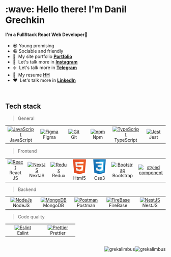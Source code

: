 <h1 align="left">:wave: Hello there! I'm Danil Grechkin</h1>

<h4 align="left">I'm a FullStack React Web Developer🧊</h4>

- :sunglasses:&nbsp;Young promising
- :grinning:&nbsp;Sociable and friendly
- :art: &nbsp;My site portfolio **[Portfolio](my-works-zeta.vercel.app/)**
- :love_letter: &nbsp;Let's talk more in **[Instagram](https://www.instagram.com/danilimbus/)**
- :airplane: &nbsp;Let's talk more in **[Telegram](https://t.me/makakanos)**
- :closed_book: &nbsp;My resume **[HH](https://hh.ru/resume/cb5d61dbff0bc77d7c0039ed1f6d6132455a55)**
- :heart: &nbsp;Let's talk more in **[LinkedIn](https://www.linkedin.com/in/danil-grechkin-63679b268/)**

<br>

<h2 align="left" id="debabin-stack">Tech stack</h2>

> General

<table width='100%'>
  <tr>
    <td align="center" width="96">
      <a href="#debabin-stack">
        <img src="https://upload.wikimedia.org/wikipedia/commons/thumb/9/99/Unofficial_JavaScript_logo_2.svg/1024px-Unofficial_JavaScript_logo_2.svg.png" width="48" height="48" alt="JavaScript" />
      </a>
      <br>JavaScript
    </td>    
    <td align="center" width="96">
      <a href="#debabin-stack" >
        <img src="https://upload.wikimedia.org/wikipedia/commons/3/33/Figma-logo.svg" width="45" height="45" alt="Figma" />
      </a>
      <br>Figma
    </td>
    <td align="center" width="96">
      <a href="#debabin-stack" >
        <img src="https://upload.wikimedia.org/wikipedia/commons/thumb/3/3f/Git_icon.svg/1200px-Git_icon.svg.png" width="48" height="48" alt="Git" />
      </a>
      <br>Git
    </td>
    <td align="center" width="96"> 
      <a href="#debabin-stack" >
        <img src="https://brandeps.com/icon-download/N/Npm-icon-vector-05.svg" width="48" height="48" alt="npm" />
      </a>
      <br>Npm
    </td>    
    <td align="center" width="96">
      <a href="#debabin-stack">
        <img src="https://i.postimg.cc/TwQ7vDPc/typescript-plain-logo-icon-146316.png" width="48" height="48" alt="TypeScript" />
      </a>
      <br>TypeScript
    </td>     
    <td align="center" width="96">
      <a href="#debabin-stack">
        <img src="https://i.postimg.cc/sDX6z91L/jest.png" width="48" height="48" alt="Jest" />
      </a>
      <br>Jest
    </td>        
  </tr> 
</table>

> Frontend

<table width='100%'>
  <tr>
    <td align="center" width="96">
      <a href="#amangeldi-stack">
        <img src="https://brandlogos.net/wp-content/uploads/2020/09/react-logo.png" width="48" height="48" alt="React" />
      </a>
      <br>React JS
    </td>
    <td align="center" width="96">
      <a href="#amangeldi-stack">
        <img src="https://yt3.ggpht.com/ytc/AKedOLShJwhCsYpSGZc1T6Pas0p4S69vz8ue6wLo00x3=s900-c-k-c0x00ffffff-no-rj" width="48" height="48" alt="NextJS" />
      </a>
      <br>NextJS
    </td>
    <td align="center" width="96"> 
      <a href="#amangeldi-stack" >
        <img src="https://cdn.worldvectorlogo.com/logos/redux.svg" width="48" height="48" alt="Redux" />
      </a>
      <br>Redux
    </td>
    <td align="center" width="96">
      <a href="#amangeldi-stack">
        <img src="https://github.com/devicons/devicon/blob/master/icons/html5/html5-original.svg" width="48" height="48" alt="Html5" />
      </a>
      <br>Html5
    </td> 
     <td align="center" width="96"> 
      <a href="#amangeldi-stack" >
        <img src="https://github.com/devicons/devicon/blob/master/icons/css3/css3-original.svg" width="48" height="48" alt="css3" />
      </a>
      <br>Css3
    </td>       
    <td align="center" width="96">
      <a href="#debabin-stack">
        <img src="https://i.postimg.cc/m2CwBXB8/bootstrap.png" width="48" height="48" alt="Bootstrap" />
      </a>
      <br>Bootstrap
    </td>      
    <td align="center" width="96">
      <a href="#debabin-stack">
        <img src="https://cdn-media-1.freecodecamp.org/images/1*WI_n7M5OYeUh0SrkXZVGyw.png" width="48" height="48" alt="styled component" />
      </a>
      <br>
    </td>      
  </tr> 
</table>

> Backend

<table width='100%'>
  <tr>
     <td align="center" width="96">
      <a href="#debabin-stack">
        <img src="https://i.postimg.cc/1txPVb0d/nodejs-original-logo-icon-146411.png" width="48" height="48" alt="NodeJs" />
      </a>
      <br>NodeJS
    </td> 
    <td align="center" width="96">
      <a href="#debabin-stack">
        <img src="https://i.postimg.cc/Hk3kMmTn/mongo.png" width="48" height="48" alt="MongoDB" />
      </a>
      <br>MongoDB
    </td> 
    <td align="center" width="96">
      <a href="#debabin-stack">
        <img src="https://i.postimg.cc/xdcnbbsp/postman.png" width="48" height="48" alt="Postman" />
      </a>
      <br>Postman
    </td> 
    <td align="center" width="96">
      <a href="#debabin-stack">
        <img src="https://i.postimg.cc/PqxYp2nG/FB.png" width="48" height="48" alt="FireBase" />
      </a>
      <br>FireBase
    </td> 
    <td align="center" width="96">
      <a href="#debabin-stack">
        <img src="https://i.postimg.cc/rFNbvS1K/nestjs.jpg" width="48" height="48" alt="NestJS" />
      </a>
      <br>NestJS
    </td> 
  </tr> 
</table>

> Code quality

<table width='100%'>
  <tr>
     <td align="center" width="96">
      <a href="#debabin-stack">
        <img src="https://brandeps.com/icon-download/E/Eslint-icon-vector-02.svg" width="48" height="48" alt="Eslint" />
      </a>
      <br>Eslint
    </td>
    <td align="center" width="96">
      <a href="#debabin-stack">
        <img src="https://brandeps.com/icon-download/P/Prettier-icon-vector-02.svg" width="48" height="48" alt="Prettier" />
      </a>
      <br>Prettier
    </td>
  </tr> 
</table>

##

<a href="#amangeldi-title">
  <img align="right" src="https://github-readme-stats.vercel.app/api?username=grekalimbus&show_icons=true&theme=radical" alt="grekalimbus" />
</a>
<a href="#amangeldi-title">
  <img align="right" src="https://github-readme-stats.vercel.app/api/top-langs?username=grekalimbus&show_icons=true&locale=en&layout=compact&theme=react" alt="grekalimbus" />
</a>
<br>
